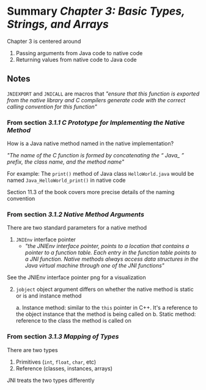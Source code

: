 # Summary *Chapter 3: Basic Types, Strings, and Arrays*
Chapter 3 is centered around 
1. Passing arguments from Java code to native code
2. Returning values from native code to Java code

## Notes
`JNIEXPORT` and `JNICALL` are macros that 
*"ensure that this function is exported from the native library and
C compilers generate code with the correct calling convention
for this function"* 

### From section *3.1.1 C Prototype for Implementing the Native Method*
How is a Java native method named in the native implementation?

*"The name of the C function is formed by concatenating the “ Java_ ” prefix, the
class name, and the method name"*

For example: The `print()` method of Java class `HelloWorld.java` would be named
`Java_HelloWorld_print()` in native code

Section 11.3 of the book covers more precise details of the naming convention

### From section *3.1.2 Native Method Arguments*
There are two standard parameters for a native method
1. `JNIEnv` interface pointer
	- *"the JNIEnv interface pointer, points to a location that contains a
 pointer to a function table. Each entry in the function table points to a
JNI function. Native methods always access data structures in the Java
virtual machine through one of the JNI functions"*

See the JNIEnv interface pointer png for a visualization

2. `jobject` object argument differs on whether the native method is static or is
and instance method

	a. Instance method: similar to the `this` pointer in C++. It's a reference to
the object instance that the method is being called on
	b. Static method: reference to the class the method is called on

### From section *3.1.3 Mapping of Types*
There are two types
1. Primitives (`int`, `float`, `char`, etc)
2. Reference (classes, instances, arrays)

JNI treats the two types differently

